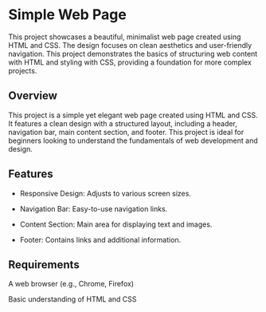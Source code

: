 # Simple Web Page
This project showcases a beautiful, minimalist web page created using HTML and CSS. The design focuses on clean aesthetics and user-friendly navigation. This project demonstrates the basics of structuring web content with HTML and styling with CSS, providing a foundation for more complex projects.
## Overview
This project is a simple yet elegant web page created using HTML and CSS. It features a clean design with a structured layout, including a header, navigation bar, main content section, and footer. This project is ideal for beginners looking to understand the fundamentals of web development and design.
## Features
- Responsive Design: Adjusts to various screen sizes.

- Navigation Bar: Easy-to-use navigation links.

- Content Section: Main area for displaying text and images.

- Footer: Contains links and additional information.
## Requirements
A web browser (e.g., Chrome, Firefox)

Basic understanding of HTML and CSS




